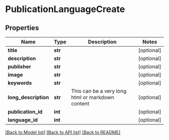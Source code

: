 # PublicationLanguageCreate

## Properties
Name | Type | Description | Notes
------------ | ------------- | ------------- | -------------
**title** | **str** |  | [optional] 
**description** | **str** |  | [optional] 
**publisher** | **str** |  | [optional] 
**image** | **str** |  | [optional] 
**keywords** | **str** |  | [optional] 
**long_description** | **str** | This can be a very long html or markdown content | [optional] 
**publication_id** | **int** |  | [optional] 
**language_id** | **int** |  | [optional] 

[[Back to Model list]](../README.md#documentation-for-models) [[Back to API list]](../README.md#documentation-for-api-endpoints) [[Back to README]](../README.md)

